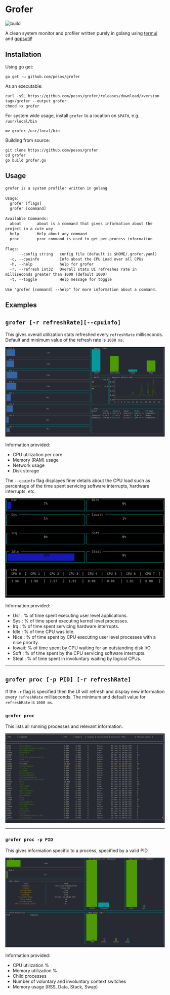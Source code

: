 Grofer
======

![build](https://api.travis-ci.org/pesos/grofer.svg?branch=master&status=started)

A clean system monitor and profiler written purely in golang using [termui](https://github.com/gizak/termui) and [gopsutil](https://github.com/shirou/gopsutil)!

Installation
------------

Using go get:

```
go get -u github.com/pesos/grofer
```

As an executable:

```
curl -sSL https://github.com/pesos/grofer/releases/download/<version tag>/grofer --output grofer
chmod +x grofer
```

For system wide usage, install `grofer` to a location on `$PATH`, e.g. `/usr/local/bin`

```
mv grofer /usr/local/bin
```

Building from source:

```
git clone https://github.com/pesos/grofer
cd grofer
go build grofer.go
```

Usage
-----

```
grofer is a system profiler written in golang

Usage:
  grofer [flags]
  grofer [command]

Available Commands:
  about       about is a command that gives information about the project in a cute way
  help        Help about any command
  proc        proc command is used to get per-process information

Flags:
      --config string   config file (default is $HOME/.grofer.yaml)
  -c, --cpuinfo         Info about the CPU Load over all CPUs
  -h, --help            help for grofer
  -r, --refresh int32   Overall stats UI refreshes rate in milliseconds greater than 1000 (default 1000)
  -t, --toggle          Help message for toggle

Use "grofer [command] --help" for more information about a command.

```

Examples
--------

`grofer [-r refreshRate][--cpuinfo]`
-------------------------

This gives overall utilization stats refreshed every `refreshRate` milliseconds. Default and minimum value of the refresh rate is `1000 ms`. 

![grofer](images/README/grofer.png)

Information provided:  
- CPU utilization per core  
- Memory (RAM) usage  
- Network usage  
- Disk storage

The `--cpuinfo` flag displayes finer details about the CPU load such as percentage of the time spent servicing software interrupts, hardware interrupts, etc.

![grofer-cpu](images/README/cpuload.png)

Information provided:
- Usr   : % of time spent executing user level applications.
- Sys   : % of time spent executing kernel level processes.
- Irq   : % of time spent servicing hardware interrupts.
- Idle  : % of time CPU was idle.
- Nice  : % of time spent by CPU executing user level processes with a nice priority.
- Iowait: % of time spent by CPU waiting for an outstanding disk I/O.
- Soft  : % of time spent by the CPU servicing software interrupts.
- Steal : % of time spent in involuntary waiting by logical CPUs.
---

`grofer proc [-p PID] [-r refreshRate]`
---------------------------------------

If the `-r` flag is specified then the UI will refresh and display new information every `refreshRate` milliseconds. The minimum and default value for `refreshRate` is `1000 ms`.

### `grofer proc`

This lists all running processes and relevant information.

![grofer-proc](images/README/grofer-proc.png)

---

### `grofer proc -p PID`

This gives information specific to a process, specified by a valid PID.

![grofer-proc-pid](images/README/grofer-proc-pid.png)

Information provided:  
 - CPU utilization %  
 - Memory utilization %  
 - Child processes  
 - Number of voluntary and involuntary context switches  
 - Memory usage (RSS, Data, Stack, Swap)
